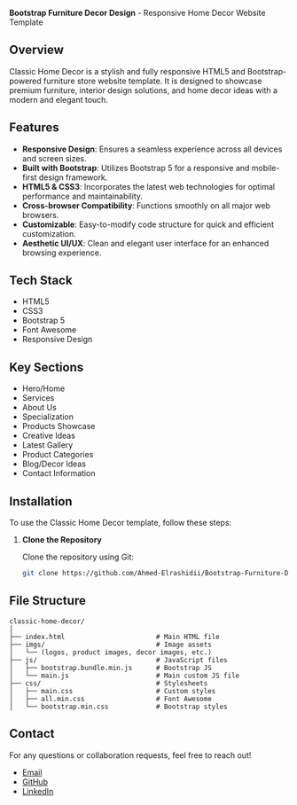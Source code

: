 **Bootstrap Furniture Decor Design** - Responsive Home Decor Website Template

## Overview

Classic Home Decor is a stylish and fully responsive HTML5 and Bootstrap-powered furniture store website template. It is designed to showcase premium furniture, interior design solutions, and home decor ideas with a modern and elegant touch.

## Features

- **Responsive Design**: Ensures a seamless experience across all devices and screen sizes.
- **Built with Bootstrap**: Utilizes Bootstrap 5 for a responsive and mobile-first design framework.
- **HTML5 & CSS3**: Incorporates the latest web technologies for optimal performance and maintainability.
- **Cross-browser Compatibility**: Functions smoothly on all major web browsers.
- **Customizable**: Easy-to-modify code structure for quick and efficient customization.
- **Aesthetic UI/UX**: Clean and elegant user interface for an enhanced browsing experience.

## Tech Stack
- HTML5
- CSS3
- Bootstrap 5
- Font Awesome
- Responsive Design

## Key Sections
- Hero/Home
- Services
- About Us
- Specialization
- Products Showcase
- Creative Ideas
- Latest Gallery
- Product Categories
- Blog/Decor Ideas
- Contact Information

## Installation

To use the Classic Home Decor template, follow these steps:

1. **Clone the Repository**
   
   Clone the repository using Git:
   ```bash
   git clone https://github.com/Ahmed-Elrashidii/Bootstrap-Furniture-Decor-Design.git

## File Structure
```
classic-home-decor/
│
├── index.html                       # Main HTML file
├── imgs/                            # Image assets
│   └── (logos, product images, decor images, etc.)
├── js/                              # JavaScript files
│   ├── bootstrap.bundle.min.js      # Bootstrap JS
│   └── main.js                      # Main custom JS file
├── css/                             # Stylesheets
│   ├── main.css                     # Custom styles
│   ├── all.min.css                  # Font Awesome
│   └── bootstrap.min.css            # Bootstrap styles
```

## Contact

For any questions or collaboration requests, feel free to reach out!

 - [Email](mailto:ahmedmostapha765@gmail.com)
 - [GitHub](https://github.com/Ahmed-Elrashidii)
 - [LinkedIn](https://www.linkedin.com/in/ahmed-elrashidii)
